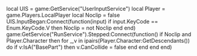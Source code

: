 local UIS = game:GetService("UserInputService")
local Player = game.Players.LocalPlayer
local Noclip = false
UIS.InputBegan:Connect(function(input)
    if input.KeyCode == Enum.KeyCode.V then Noclip = not Noclip end
end)
game:GetService("RunService").Stepped:Connect(function()
    if Noclip and Player.Character then
        for _,v in ipairs(Player.Character:GetDescendants()) do
            if v:IsA("BasePart") then v.CanCollide = false end
        end
    end
end)
